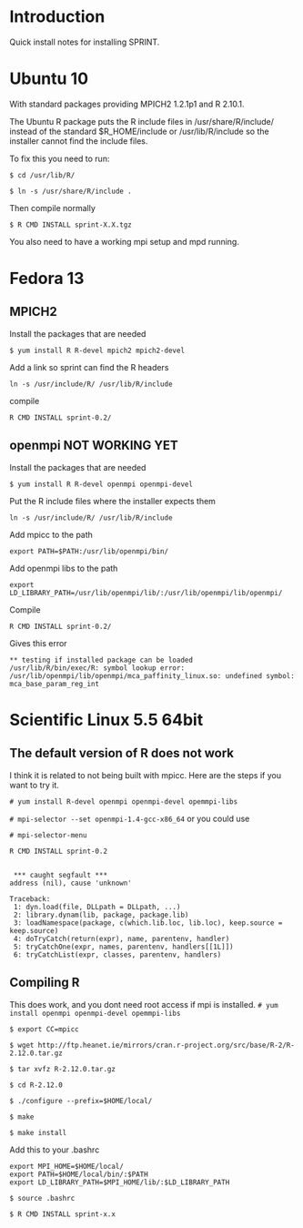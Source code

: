 # Introduction #

Quick install notes for installing SPRINT.


# Ubuntu 10 #
With standard packages providing MPICH2 1.2.1p1 and R 2.10.1.

The Ubuntu R package puts the  R include files in /usr/share/R/include/ instead of the standard $R\_HOME/include or /usr/lib/R/include so the installer cannot find the include files.

To fix this you need to run:

`$ cd /usr/lib/R/`

`$ ln -s /usr/share/R/include .`

Then compile normally

`$ R CMD INSTALL sprint-X.X.tgz`

You also need to have a working mpi setup and mpd running.

# Fedora 13 #
## MPICH2 ##
Install the packages that are needed


`$ yum install R R-devel mpich2 mpich2-devel`


Add a link so sprint can find the R headers


`ln -s /usr/include/R/ /usr/lib/R/include`


compile


`R CMD INSTALL sprint-0.2/`


## openmpi NOT WORKING YET ##
Install the packages that are needed

`$ yum install R R-devel openmpi openmpi-devel`

Put the R include files where the installer expects them

`ln -s /usr/include/R/ /usr/lib/R/include`

Add mpicc to the path

`export PATH=$PATH:/usr/lib/openmpi/bin/`

Add openmpi libs to the path

`export LD_LIBRARY_PATH=/usr/lib/openmpi/lib/:/usr/lib/openmpi/lib/openmpi/`

Compile

`R CMD INSTALL sprint-0.2/`

Gives this error

```
** testing if installed package can be loaded
/usr/lib/R/bin/exec/R: symbol lookup error: /usr/lib/openmpi/lib/openmpi/mca_paffinity_linux.so: undefined symbol: mca_base_param_reg_int
```


# Scientific Linux 5.5 64bit #
## The default version of R does not work ##
I think it is related to not being built with mpicc. Here are the steps if you want to try it.

`# yum install R-devel openmpi openmpi-devel opemmpi-libs`

`# mpi-selector --set openmpi-1.4-gcc-x86_64` or you could use

`# mpi-selector-menu`

`R CMD INSTALL sprint-0.2`

```

 *** caught segfault ***
address (nil), cause 'unknown'

Traceback:
 1: dyn.load(file, DLLpath = DLLpath, ...)
 2: library.dynam(lib, package, package.lib)
 3: loadNamespace(package, c(which.lib.loc, lib.loc), keep.source = keep.source)
 4: doTryCatch(return(expr), name, parentenv, handler)
 5: tryCatchOne(expr, names, parentenv, handlers[[1L]])
 6: tryCatchList(expr, classes, parentenv, handlers)
```
## Compiling R ##
This does work, and you dont need root access if mpi is installed.
`# yum install openmpi openmpi-devel opemmpi-libs`

`$ export CC=mpicc`

`$ wget http://ftp.heanet.ie/mirrors/cran.r-project.org/src/base/R-2/R-2.12.0.tar.gz`

`$ tar xvfz R-2.12.0.tar.gz`

`$ cd R-2.12.0`

`$ ./configure --prefix=$HOME/local/`

`$ make`

`$ make install`

Add this to your .bashrc
```
export MPI_HOME=$HOME/local/
export PATH=$HOME/local/bin/:$PATH
export LD_LIBRARY_PATH=$MPI_HOME/lib/:$LD_LIBRARY_PATH
```

`$ source .bashrc`

`$ R CMD INSTALL sprint-x.x`
